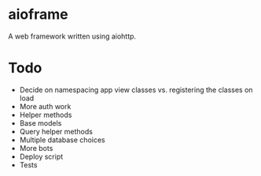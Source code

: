 # aioframe

A web framework written using aiohttp.

# Todo 

- Decide on namespacing app view classes vs. registering the classes on load
- More auth work
- Helper methods
- Base models
- Query helper methods
- Multiple database choices
- More bots
- Deploy script
- Tests